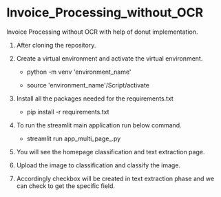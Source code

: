 # Invoice_Processing_without_OCR

Invoice Processing without OCR with help of  donut implementation.

1. After cloning the repository.

2. Create a virtual environment and activate the virtual environment.
    
    - python -m venv 'environment_name'
    
    - source 'environment_name'/Script/activate

2. Install all the packages needed for the requirements.txt
    
    - pip install -r requirements.txt

3. To run the streamlit main application run below command.
    
    -  streamlit run app_multi_page_.py

4. You will see the homepage classification and text extraction page.

5. Upload the image to classification and classify the image.

6. Accordingly checkbox will be created in text extraction phase and we can check to get the specific field.
